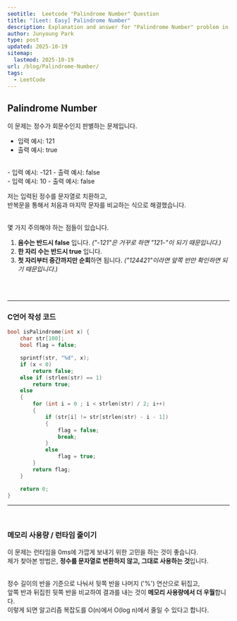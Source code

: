 ```yaml
---
seotitle:  Leetcode "Palindrome Number" Question 
title: "[Leet: Easy] Palindrome Number"
description: Explanation and answer for "Palindrome Number" problem in Leetcode.
author: Junyoung Park
type: post
updated: 2025-10-19
sitemap:
  lastmod: 2025-10-19
url: /blog/Palindrome-Number/
tags:
  - LeetCode
---
```


## Palindrome Number

이 문제는 정수가 회문수인지 판별하는 문제입니다.<br>

- 입력 예시: 121
- 출력 예시: true  
<br>
- 입력 예시: -121
- 출력 예시: false  
<br>
- 입력 예시: 10
- 출력 예시: false

<br>

저는 입력된 정수를 문자열로 치환하고,<br>
반복문을 통해서 처음과 마지막 문자를 비교하는 식으로 해결했습니다.<br><br>

몇 가지 주의해야 하는 점들이 있습니다.<br>
1. **음수는 반드시 false** 입니다. *("-121"은 거꾸로 하면 "121-"이 되기 때문입니다.)*
2. **한 자리 수는 반드시 true** 입니다.
3. **첫 자리부터 중간까지만 순회**하면 됩니다. *("124421"이라면 앞쪽 반만 확인하면 되기 때문입니다.)*

<br>
<br>
<hr/>

### C언어 작성 코드
```c
bool isPalindrome(int x) {
    char str[100];
    bool flag = false;

    sprintf(str, "%d", x);
    if (x < 0)
        return false;
    else if (strlen(str) == 1)
        return true;
    else
    {
        for (int i = 0 ; i < strlen(str) / 2; i++)
        {
            if (str[i] != str[strlen(str) - i - 1])
            {
                flag = false;
                break;
            }
            else
                flag = true;
        }
        return flag;
    }

    return 0;
}
```
<hr/>
<br>

### 메모리 사용량 / 런타임 줄이기

이 문제는 런타임을 0ms에 가깝게 보내기 위한 고민을 하는 것이 좋습니다.<br>
제가 찾아본 방법은, **정수를 문자열로 변환하지 않고, 그대로 사용하는 것**입니다.<br><br>

정수 길이의 반을 기준으로 나눠서 뒷쪽 반을 나머지 ('%') 연산으로 뒤집고,<br>
앞쪽 반과 뒤집힌 뒷쪽 반을 비교하여 결과를 내는 것이 **메모리 사용량에서 더 우월**합니다.<br>
이렇게 되면 알고리즘 복잡도를 O(n)에서 O(log n)에서 줄일 수 있다고 합니다.<br>


